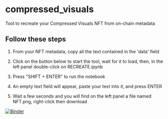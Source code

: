 # compressed_visuals

Tool to recreate your Compressed Visuals NFT from on-chain metadata

## Follow these steps

1. From your NFT metadata, copy all the text contained in the 'data' field

2. Click on the button below to start the tool, wait for it to load, then, in the left panel double-click on RECREATE.ipynb

3. Press "SHIFT + ENTER" to run the notebook

4. An empty text field will appear, paste your text into it, and press ENTER

5. Wait a few seconds and you will find on the left panel a file named NFT.png, right-click then download





[![Binder](https://mybinder.org/badge_logo.svg)](https://mybinder.org/v2/gh/pictureknight/compressed_visuals/main)
